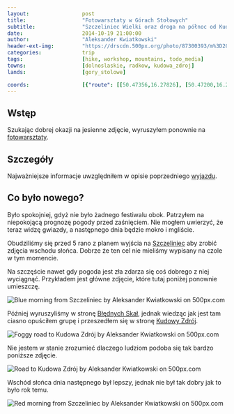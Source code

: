 ```yaml
---
layout:                 post
title:                  "Fotowarsztaty w Górach Stołowych"
subtitle:               "Szczeliniec Wielki oraz droga na północ od Kudowy Zdrój"
date:                   2014-10-19 21:00:00
author:                 "Aleksander Kwiatkowski"
header-ext-img:         "https://drscdn.500px.org/photo/87300393/m%3D2048/9293889b89d2e64faed85e0fbf303dbd"
categories:             trip
tags:                   [hike, workshop, mountains, todo_media]
towns:                  [dolnoslaskie, radkow, kudowa_zdroj]
lands:                  [gory_stolowe]

coords:                 [{"route": [[50.47356,16.27826], [50.47200,16.27037], [50.47424,16.26346], [50.47206,16.27037], [50.46545,16.27075], [50.46108,16.26187], [50.46375,16.25560], [50.45430,16.25127]], "type": "hike"}]
---
```


[fotowarsztaty]:                http://fotowarsztaty.com/tematy/item/4-sudeckie-fotowarsztaty-na-koncu-swiata

[wiki-gory-stolowe]:            https://pl.wikipedia.org/wiki/G%C3%B3ry_Sto%C5%82owe
[wiki-szczeliniec]:             https://pl.wikipedia.org/wiki/Szczeliniec_Wielki
[wiki-bledne-skaly]:            https://pl.wikipedia.org/wiki/B%C5%82%C4%99dne_Ska%C5%82y
[wiki-kudowa]:                  https://pl.wikipedia.org/wiki/Kudowa-Zdr%C3%B3j

Wstęp
-----

Szukając dobrej okazji na jesienne zdjęcie, wyruszyłem ponownie na [fotowarsztaty][fotowarsztaty].

Szczegóły
---------

Najważniejsze informacje uwzględniłem w opisie poprzedniego [wyjazdu](/trip/2013/10/19/fotowarsztaty-w-gorach-stolowych/).

Co było nowego?
---------------

Było spokojniej, gdyż nie było żadnego festiwalu obok. Patrzyłem na niepokojącą
prognozę pogody przed zaśnięciem. Nie mogłem uwierzyć, że teraz widzę gwiazdy, a
następnego dnia będzie mokro i mgliście.

Obudziliśmy się przed 5 rano z planem wyjścia na [Szczeliniec][wiki-szczeliniec]
aby zrobić zdjęcia wschodu słońca. Dobrze że ten cel nie mieliśmy wypisany na czole
w tym momencie.

Na szczęście nawet gdy pogoda jest zła zdarza się coś dobrego z niej wyciągnąć. Przykładem jest
główne zdjęcie, które tutaj poniżej ponownie umieszczę.

<div class='pixels-photo'>
  <p>
    <img src='https://drscdn.500px.org/photo/87300393/m%3D900/37ec453fe2dd9e7df53b332af37574a9' alt='Blue morning from Szczeliniec by Aleksander Kwiatkowski on 500px.com'>
  </p>
  <a href='https://500px.com/photo/87300393/blue-morning-from-szczeliniec-by-aleksander-kwiatkowski' alt='Blue morning from Szczeliniec by Aleksander Kwiatkowski on 500px.com'></a>
</div>
<script type='text/javascript' src='https://500px.com/embed.js'></script>

Później wyruszyliśmy w stronę [Błędnych Skał][wiki-bledne-skaly], jednak wiedząc
jak jest tam ciasno opuściłem grupę i przeszedłem się w stronę
[Kudowy Zdrój][wiki-kudowa].

<div class='pixels-photo'>
  <p>
    <img src='https://drscdn.500px.org/photo/92762559/m%3D900/317ef3d339362f428c241d280ae44c20' alt='Foggy road to Kudowa Zdrój by Aleksander Kwiatkowski on 500px.com'>
  </p>
  <a href='https://500px.com/photo/92762559/foggy-road-to-kudowa-zdr%C3%B3j-by-aleksander-kwiatkowski' alt='Foggy road to Kudowa Zdrój by Aleksander Kwiatkowski on 500px.com'></a>
</div>
<script type='text/javascript' src='https://500px.com/embed.js'></script>

Nie jestem w stanie zrozumieć dlaczego ludziom podoba się tak bardzo poniższe zdjęcie.

<div class='pixels-photo'>
  <p>
    <img src='https://drscdn.500px.org/photo/89280683/m%3D900/469c53ce91e052a648a3f888f6e9c205' alt='Road to Kudowa Zdrój by Aleksander Kwiatkowski on 500px.com'>
  </p>
  <a href='https://500px.com/photo/89280683/road-to-kudowa-zdr%C3%B3j-by-aleksander-kwiatkowski' alt='Road to Kudowa Zdrój by Aleksander Kwiatkowski on 500px.com'></a>
</div>
<script type='text/javascript' src='https://500px.com/embed.js'></script>

Wschód słońca dnia następnego był lepszy, jednak nie był tak dobry jak to było
rok temu.

<div class='pixels-photo'>
  <p>
    <img src='https://drscdn.500px.org/photo/87110351/m%3D900/5a548a12e32cb44c79e16c22458805b1' alt='Red morning from Szczeliniec by Aleksander Kwiatkowski on 500px.com'>
  </p>
  <a href='https://500px.com/photo/87110351/red-morning-from-szczeliniec-by-aleksander-kwiatkowski' alt='Red morning from Szczeliniec by Aleksander Kwiatkowski on 500px.com'></a>
</div>
<script type='text/javascript' src='https://500px.com/embed.js'></script>
